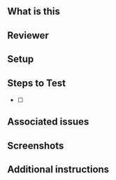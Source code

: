 ## What is this
<!-- Brief description of additions -->



## Reviewer
<!-- Who needs to review this pull request (phrase as "@githubUsername") -->



## Setup
<!-- What needs to be run or setup for testing -->



## Steps to Test
<!-- What are the steps to test these additions -->

- [ ] 

## Associated issues
<!-- Which issues do these additions close (phrase as "closes #") -->



## Screenshots
<!-- Include screenshot(s) if applicable -->



## Additional instructions
<!-- State any additional details here if necessary -->



<!--
  Click preview to check formatting before submitting pull request
-->
